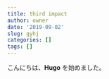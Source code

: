 ```yaml
---
title: third impact
author: owner
date: '2019-09-02'
slug: gyhj
categories: []
tags: []
---
```



こんにちは、**Hugo** を始めました。